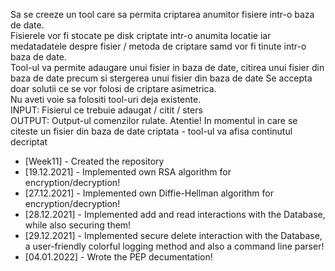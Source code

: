 Sa se creeze un tool care sa permita criptarea anumitor fisiere intr-o baza de date.<br>
Fisierele vor fi stocate pe disk criptate intr-o anumita locatie iar medatadatele despre fisier /
metoda de criptare samd vor fi tinute intr-o baza de date.<br>
Tool-ul va permite adaugare unui fisier in baza de date, citirea unui fisier din baza de date
precum si stergerea unui fisier din baza de date
Se accepta doar solutii ce se vor folosi de criptare asimetrica.<br>
Nu aveti voie sa folositi tool-uri deja existente.<br>
INPUT:
Fisierul ce trebuie adaugat / citit / sters<br>
OUTPUT:
Output-ul comenzilor rulate.
Atentie! In momentul in care se citeste un fisier din baza de date criptata - tool-ul va afisa
continutul decriptat<br>
<ul>
<li>[Week11] - Created the repository</li>
<li>[19.12.2021] - Implemented own RSA algorithm for encryption/decryption!</li>
<li>[27.12.2021] - Implemented own Diffie-Hellman algorithm for encryption/decryption!</li>
<li>[28.12.2021] - Implemented add and read interactions with the Database, while also securing them!</li>
<li>[29.12.2021] - Implemented secure delete interaction with the Database, a user-friendly colorful logging method and also a command line parser!</li>
<li>[04.01.2022] - Wrote the PEP decumentation!</li>
